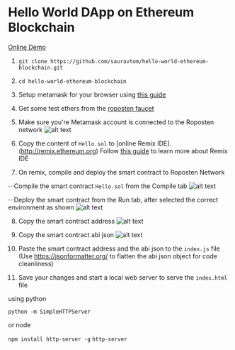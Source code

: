 # Hello World DApp on Ethereum Blockchain
[Online Demo](http://sauravtom.com/hello-world-ethereum-blockchain/)
1. `git clone https://github.com/sauravtom/hello-world-ethereum-blockchain.git`

2. `cd hello-world-ethereum-blockchain`

3. Setup metamask for your browser using [this guide](https://medium.com/@followcoin/how-to-install-metamask-88cbdabc1d28)

4. Get some test ethers from the [roposten faucet](https://faucet.metamask.io/)

5. Make sure you're Metamask account is connected to the Roposten network
![alt text](https://raw.githubusercontent.com/sauravtom/hello-world-ethereum-blockchain/master/demo-images/1.png)

6. Copy the content of `Hello.sol` to [online Remix IDE].(http://remix.ethereum.org) Follow [this guide](https://media.readthedocs.org/pdf/remix/latest/remix.pdf) to learn more about Remix IDE

7. On remix, compile and deploy the smart contract to Roposten Network

⋅⋅⋅Compile the smart contract `Hello.sol` from the Compile tab ![alt text](https://raw.githubusercontent.com/sauravtom/hello-world-ethereum-blockchain/master/demo-images/5.png)

⋅⋅⋅Deploy the smart contract from the Run tab, after selected the correct environment as shown ![alt text](https://raw.githubusercontent.com/sauravtom/hello-world-ethereum-blockchain/master/demo-images/2.png)

8. Copy the smart contract address ![alt text](https://raw.githubusercontent.com/sauravtom/hello-world-ethereum-blockchain/master/demo-images/4.png)

9. Copy the smart contract abi json ![alt text](https://raw.githubusercontent.com/sauravtom/hello-world-ethereum-blockchain/master/demo-images/3.png)

10. Paste the smart contract address and the abi json to the `index.js` file (Use https://jsonformatter.org/ to flatten the abi json object for code cleanliness)

9. Save your changes and start a local web server to serve the `index.html` file


using python


`python -m SimpleHTTPServer` 


or node


`npm install http-server -g`
`http-server`

